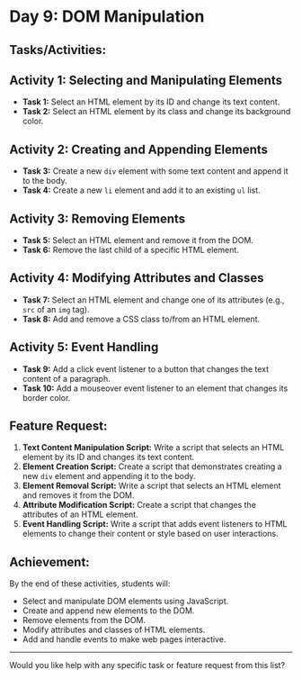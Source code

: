 # Day 9: DOM Manipulation

## Tasks/Activities:

## **Activity 1: Selecting and Manipulating Elements**
- **Task 1:** Select an HTML element by its ID and change its text content.
- **Task 2:** Select an HTML element by its class and change its background color.

## **Activity 2: Creating and Appending Elements**
- **Task 3:** Create a new `div` element with some text content and append it to the body.
- **Task 4:** Create a new `li` element and add it to an existing `ul` list.

## **Activity 3: Removing Elements**
- **Task 5:** Select an HTML element and remove it from the DOM.
- **Task 6:** Remove the last child of a specific HTML element.

## **Activity 4: Modifying Attributes and Classes**
- **Task 7:** Select an HTML element and change one of its attributes (e.g., `src` of an `img` tag).
- **Task 8:** Add and remove a CSS class to/from an HTML element.

## **Activity 5: Event Handling**
- **Task 9:** Add a click event listener to a button that changes the text content of a paragraph.
- **Task 10:** Add a mouseover event listener to an element that changes its border color.

## Feature Request:
1. **Text Content Manipulation Script:** Write a script that selects an HTML element by its ID and changes its text content.
2. **Element Creation Script:** Create a script that demonstrates creating a new `div` element and appending it to the body.
3. **Element Removal Script:** Write a script that selects an HTML element and removes it from the DOM.
4. **Attribute Modification Script:** Create a script that changes the attributes of an HTML element.
5. **Event Handling Script:** Write a script that adds event listeners to HTML elements to change their content or style based on user interactions.

## Achievement:
By the end of these activities, students will:
- Select and manipulate DOM elements using JavaScript.
- Create and append new elements to the DOM.
- Remove elements from the DOM.
- Modify attributes and classes of HTML elements.
- Add and handle events to make web pages interactive.

---

Would you like help with any specific task or feature request from this list?